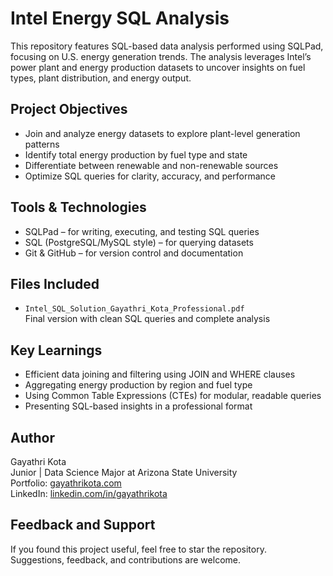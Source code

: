 # Intel Energy SQL Analysis

This repository features SQL-based data analysis performed using SQLPad, focusing on U.S. energy generation trends. The analysis leverages Intel’s power plant and energy production datasets to uncover insights on fuel types, plant distribution, and energy output.

## Project Objectives

- Join and analyze energy datasets to explore plant-level generation patterns
- Identify total energy production by fuel type and state
- Differentiate between renewable and non-renewable sources
- Optimize SQL queries for clarity, accuracy, and performance

## Tools & Technologies

- SQLPad – for writing, executing, and testing SQL queries
- SQL (PostgreSQL/MySQL style) – for querying datasets
- Git & GitHub – for version control and documentation

## Files Included

- `Intel_SQL_Solution_Gayathri_Kota_Professional.pdf`  
  Final version with clean SQL queries and complete analysis

## Key Learnings

- Efficient data joining and filtering using JOIN and WHERE clauses
- Aggregating energy production by region and fuel type
- Using Common Table Expressions (CTEs) for modular, readable queries
- Presenting SQL-based insights in a professional format

## Author

Gayathri Kota  
Junior | Data Science Major at Arizona State University  
Portfolio: [gayathrikota.com](https://gayathrikota.com)  
LinkedIn: [linkedin.com/in/gayathrikota](https://www.linkedin.com/in/gayathrikota)

## Feedback and Support

If you found this project useful, feel free to star the repository.  
Suggestions, feedback, and contributions are welcome.
